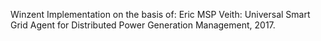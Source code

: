 Winzent Implementation on the basis of: Eric MSP Veith: Universal Smart Grid Agent for Distributed Power Generation
Management, 2017.